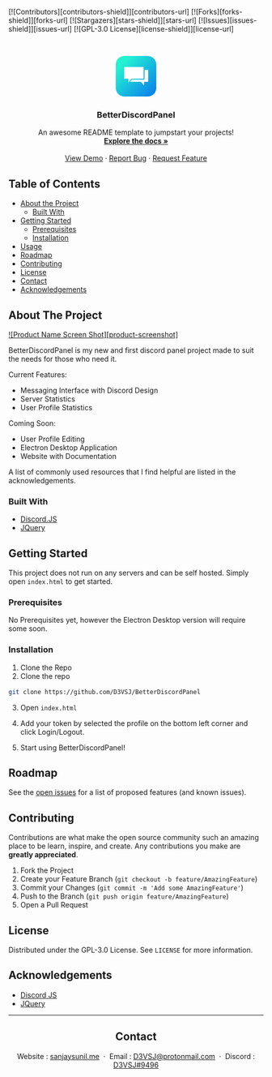 [![Contributors][contributors-shield]][contributors-url]
[![Forks][forks-shield]][forks-url]
[![Stargazers][stars-shield]][stars-url]
[![Issues][issues-shield]][issues-url]
[![GPL-3.0 License][license-shield]][license-url]

<!-- PROJECT LOGO -->
<br />
<p align="center">
  <a href="https://github.com/D3VSJ/BetterDiscordPanel">
    <img src="assets/images/betterdiscordpanel.png" alt="Logo" width="80" height="80">
  </a>

  <h3 align="center">BetterDiscordPanel</h3>

  <p align="center">
    An awesome README template to jumpstart your projects!
    <br />
    <a href="https://github.com/D3VSJ/BetterDiscordPanel"><strong>Explore the docs »</strong></a>
    <br />
    <br />
    <a href="https://github.com/D3VSJ/BetterDiscordPanel">View Demo</a>
    ·
    <a href="https://github.com/D3VSJ/BetterDiscordPanel/issues">Report Bug</a>
    ·
    <a href="https://github.com/D3VSJ/BetterDiscordPanel/suggestions">Request Feature</a>
  </p>
</p>

<!-- TABLE OF CONTENTS -->
## Table of Contents

* [About the Project](#about-the-project)
  * [Built With](#built-with)
* [Getting Started](#getting-started)
  * [Prerequisites](#prerequisites)
  * [Installation](#installation)
* [Usage](#usage)
* [Roadmap](#roadmap)
* [Contributing](#contributing)
* [License](#license)
* [Contact](#contact)
* [Acknowledgements](#acknowledgements)

<!-- ABOUT THE PROJECT -->
## About The Project

[![Product Name Screen Shot][product-screenshot]](https://example.com)

BetterDiscordPanel is my new and first discord panel project made to suit the needs for those who need it. 

Current Features:
* Messaging Interface with Discord Design
* Server Statistics
* User Profile Statistics 

Coming Soon:
* User Profile Editing
* Electron Desktop Application
* Website with Documentation

A list of commonly used resources that I find helpful are listed in the acknowledgements.

### Built With

* [Discord.JS]()
* [JQuery](https://jquery.com)

## Getting Started

This project does not run on any servers and can be self hosted. Simply open ```index.html``` to get started.

### Prerequisites

No Prerequisites yet, however the Electron Desktop version will require some soon.

### Installation

1. Clone the Repo
2. Clone the repo
```sh
git clone https://github.com/D3VSJ/BetterDiscordPanel
```
3. Open ```index.html```

4. Add your token by selected the profile on the bottom left corner and click Login/Logout.

5. Start using BetterDiscordPanel!

<!-- USAGE EXAMPLES 
## Usage

Usage info here 

_For more examples, please refer to the [Documentation](https://example.com)_

--> 

<!-- ROADMAP -->
## Roadmap

See the [open issues](https://github.com/D3VSJ/BetterDiscordPanel/issues) for a list of proposed features (and known issues).

<!-- CONTRIBUTING -->
## Contributing

Contributions are what make the open source community such an amazing place to be learn, inspire, and create. Any contributions you make are **greatly appreciated**.

1. Fork the Project
2. Create your Feature Branch (`git checkout -b feature/AmazingFeature`)
3. Commit your Changes (`git commit -m 'Add some AmazingFeature'`)
4. Push to the Branch (`git push origin feature/AmazingFeature`)
5. Open a Pull Request

<!-- LICENSE -->
## License

Distributed under the GPL-3.0 License. See `LICENSE` for more information.

<!-- ACKNOWLEDGEMENTS -->
## Acknowledgements
* [Discord JS]()
* [JQuery](https://jquery.com)

---

<div align="center">

## Contact 

Website : [sanjaysunil.me](https://sanjaysunil.me) &nbsp;&middot;&nbsp;
Email : [D3VSJ@protonmail.com](mailto:D3VSJprotonmail.com) &nbsp;&middot;&nbsp;
Discord : [D3VSJ#9496](https://discordapp.com/users/732336924559278181)

</div>





